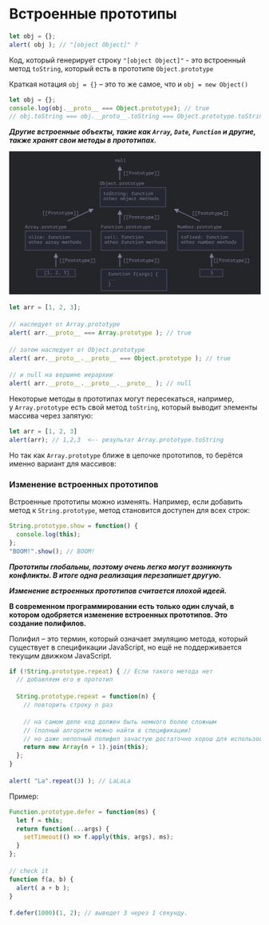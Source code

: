 # Встроенные прототипы

```jsx
let obj = {};
alert( obj ); // "[object Object]" ?
```

Код, который генерирует строку `"[object Object]"` - это встроенный метод `toString`, который есть в прототипе `Object.prototype`

Краткая нотация `obj = {}` – это то же самое, что и `obj = new Object()`

```jsx
let obj = {};
console.log(obj.__proto__ === Object.prototype); // true
// obj.toString === obj.__proto__.toString === Object.prototype.toString // true
```

***Другие встроенные объекты, такие как `Array`, `Date`, `Function` и другие, также хранят свои методы в прототипах.***

![Снимок экрана 2024-02-26 в 17.35.00.png](./prototypes.png)

```jsx
let arr = [1, 2, 3];

// наследует от Array.prototype
alert( arr.__proto__ === Array.prototype ); // true

// затем наследует от Object.prototype
alert( arr.__proto__.__proto__ === Object.prototype ); // true

// и null на вершине иерархии
alert( arr.__proto__.__proto__.__proto__ ); // null
```

Некоторые методы в прототипах могут пересекаться, например, у `Array.prototype` есть свой метод `toString`, который выводит элементы массива через запятую:

 

```jsx
let arr = [1, 2, 3]
alert(arr); // 1,2,3  <-- результат Array.prototype.toString
```

Но так как `Array.prototype` ближе в цепочке прототипов, то берётся именно вариант для массивов:

### Изменение встроенных прототипов

Встроенные прототипы можно изменять. Например, если добавить метод к `String.prototype`, метод становится доступен для всех строк:

```jsx
String.prototype.show = function() {
  console.log(this);
};
"BOOM!".show(); // BOOM!
```

***Прототипы глобальны, поэтому очень легко могут возникнуть конфликты. В итоге одна реализация перезапишет другую.***

***Изменение встроенных прототипов считается плохой идеей.***

**В современном программировании есть только один случай, в котором одобряется изменение встроенных прототипов. Это создание полифилов.**

Полифил – это термин, который означает эмуляцию метода, который существует в спецификации JavaScript, но ещё не поддерживается текущим движком JavaScript.

```jsx
if (!String.prototype.repeat) { // Если такого метода нет
  // добавляем его в прототип

  String.prototype.repeat = function(n) {
    // повторить строку n раз

    // на самом деле код должен быть немного более сложным
    // (полный алгоритм можно найти в спецификации)
    // но даже неполный полифил зачастую достаточно хорош для использования
    return new Array(n + 1).join(this);
  };
}

alert( "La".repeat(3) ); // LaLaLa
```

Пример:

```jsx
Function.prototype.defer = function(ms) {
  let f = this;
  return function(...args) {
    setTimeout(() => f.apply(this, args), ms);
  }
};

// check it
function f(a, b) {
  alert( a + b );
}

f.defer(1000)(1, 2); // выведет 3 через 1 секунду.
```